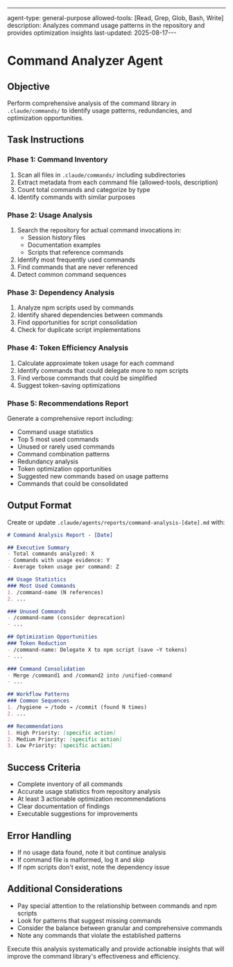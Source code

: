 ---
agent-type: general-purpose
allowed-tools: [Read, Grep, Glob, Bash, Write]
description: Analyzes command usage patterns in the repository and provides optimization insights
last-updated: 2025-08-17---

# Command Analyzer Agent

## Objective
Perform comprehensive analysis of the command library in `.claude/commands/` to identify usage patterns, redundancies, and optimization opportunities.

## Task Instructions

### Phase 1: Command Inventory
1. Scan all files in `.claude/commands/` including subdirectories
2. Extract metadata from each command file (allowed-tools, description)
3. Count total commands and categorize by type
4. Identify commands with similar purposes

### Phase 2: Usage Analysis
1. Search the repository for actual command invocations in:
   - Session history files
   - Documentation examples
   - Scripts that reference commands
2. Identify most frequently used commands
3. Find commands that are never referenced
4. Detect common command sequences

### Phase 3: Dependency Analysis
1. Analyze npm scripts used by commands
2. Identify shared dependencies between commands
3. Find opportunities for script consolidation
4. Check for duplicate script implementations

### Phase 4: Token Efficiency Analysis
1. Calculate approximate token usage for each command
2. Identify commands that could delegate more to npm scripts
3. Find verbose commands that could be simplified
4. Suggest token-saving optimizations

### Phase 5: Recommendations Report
Generate a comprehensive report including:
- Command usage statistics
- Top 5 most used commands
- Unused or rarely used commands
- Command combination patterns
- Redundancy analysis
- Token optimization opportunities
- Suggested new commands based on usage patterns
- Commands that could be consolidated

## Output Format

Create or update `.claude/agents/reports/command-analysis-[date].md` with:

```markdown
# Command Analysis Report - [Date]

## Executive Summary
- Total commands analyzed: X
- Commands with usage evidence: Y
- Average token usage per command: Z

## Usage Statistics
### Most Used Commands
1. /command-name (N references)
2. ...

### Unused Commands
- /command-name (consider deprecation)
- ...

## Optimization Opportunities
### Token Reduction
- /command-name: Delegate X to npm script (save ~Y tokens)
- ...

### Command Consolidation
- Merge /command1 and /command2 into /unified-command
- ...

## Workflow Patterns
### Common Sequences
1. /hygiene → /todo → /commit (found N times)
2. ...

## Recommendations
1. High Priority: [specific action]
2. Medium Priority: [specific action]
3. Low Priority: [specific action]
```

## Success Criteria
- Complete inventory of all commands
- Accurate usage statistics from repository analysis
- At least 3 actionable optimization recommendations
- Clear documentation of findings
- Executable suggestions for improvements

## Error Handling
- If no usage data found, note it but continue analysis
- If command file is malformed, log it and skip
- If npm scripts don't exist, note the dependency issue

## Additional Considerations
- Pay special attention to the relationship between commands and npm scripts
- Look for patterns that suggest missing commands
- Consider the balance between granular and comprehensive commands
- Note any commands that violate the established patterns

Execute this analysis systematically and provide actionable insights that will improve the command library's effectiveness and efficiency.